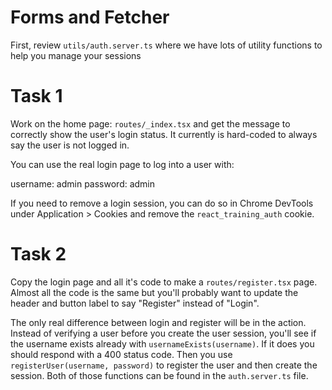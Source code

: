 # Forms and Fetcher

First, review `utils/auth.server.ts` where we have lots of utility functions to help you manage your sessions

# Task 1

Work on the home page: `routes/_index.tsx` and get the message to correctly show the user's login status. It currently is hard-coded to always say the user is not logged in.

You can use the real login page to log into a user with:

username: admin
password: admin

If you need to remove a login session, you can do so in Chrome DevTools under Application > Cookies and remove the `react_training_auth` cookie.

# Task 2

Copy the login page and all it's code to make a `routes/register.tsx` page. Almost all the code is the same but you'll probably want to update the header and button label to say "Register" instead of "Login".

The only real difference between login and register will be in the action. Instead of verifying a user before you create the user session, you'll see if the username exists already with `usernameExists(username)`. If it does you should respond with a 400 status code. Then you use `registerUser(username, password)` to register the user and then create the session. Both of those functions can be found in the `auth.server.ts` file.
